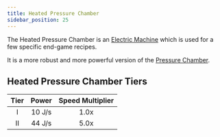 ```yaml
---
title: Heated Pressure Chamber
sidebar_position: 25
---
```


The Heated Pressure Chamber is an [Electric Machine](Electric-Machines) which is used for a few specific end-game recipes.

It is a more robust and more powerful version of the [Pressure Chamber](Pressure-Chamber).

## Heated Pressure Chamber Tiers

| Tier | Power  | Speed Multiplier |
|:----:|:------:|:----------------:|
|  I   | 10 J/s |       1.0x       |
|  II  | 44 J/s |       5.0x       |
